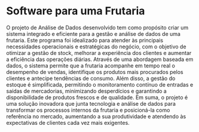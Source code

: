 # Software para uma Frutaria

O projeto de Análise de Dados desenvolvido tem como propósito criar um sistema 
integrado e eficiente para a gestão e análise de dados de uma frutaria. Este programa foi 
idealizado para atender às principais necessidades operacionais e estratégicas do negócio, 
com o objetivo de otimizar a gestão de stock, melhorar a experiência dos clientes e 
aumentar a eficiência das operações diárias. 
Através de uma abordagem baseada em dados, o sistema permite que a frutaria 
acompanhe em tempo real o desempenho de vendas, identifique os produtos mais 
procurados pelos clientes e antecipe tendências de consumo. Além disso, a gestão do 
estoque é simplificada, permitindo o monitoramento contínuo de entradas e saídas de 
mercadorias, minimizando desperdícios e garantindo a disponibilidade de produtos 
frescos e de qualidade. 
Em suma, o projeto é uma solução inovadora que junta tecnologia e análise de dados para 
transformar os processos internos da frutaria e posicioná-la como referência no mercado, 
aumentando a sua produtividade e atendendo às expectativas de clientes cada vez mais 
exigentes.
